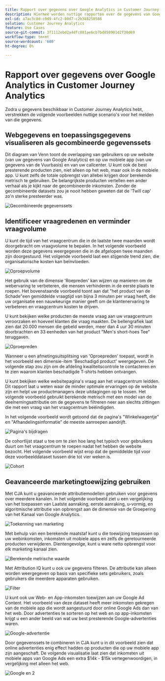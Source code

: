 ```yaml
---
title: Rapport over gegevens over Google Analytics in Customer Journey Analytics
description: Hiermee worden nuttige rapporten over de gegevens van Google Analytics in Customer Journey Analytics weergegeven
exl-id: a7ac3c8d-c0d9-4fc2-80d7-c2b388250586
solution: Customer Journey Analytics
feature: Use Cases
source-git-commit: 3f1112ebd2a4dfc881ae6cb7bd858901d2f38d69
workflow-type: tm+mt
source-wordcount: '680'
ht-degree: 0%

---
```


# Rapport over gegevens over Google Analytics in Customer Journey Analytics

Zodra u gegevens beschikbaar in Customer Journey Analytics hebt, verstrekken de volgende voorbeelden nuttige scenario&#39;s voor het melden van die gegevens.

## Webgegevens en toepassingsgegevens visualiseren als gecombineerde gegevenssets

Dit diagram van Venn toont de overlapping van gebruikers op uw website (van uw gegevens van Google Analytics) en op uw mobiele app (van uw gegevens van de Vuurbasis) en van uw callcenter. U kunt ook de best presterende producten zien, niet alleen op het web, maar ook in de mobiele app. U kunt zelfs de totale opbrengst van allebei krijgen door berekende metrisch te gebruiken. De belangrijkste producten vertellen een ander verhaal als je kijkt naar de gecombineerde inkomsten. Zonder de gecombineerde datasets zou je nooit hebben geweten dat de &#39;Twill cap&#39; zo&#39;n sterke presteerder was.

![Gecombineerde gegevenssets](../assets/combined-datasets.png)

## Identificeer vraagredenen en verminder vraagvolume

U kunt de tijd van het vraagcentrum die in de laatste twee maanden wordt doorgebracht om vraagvolume te bepalen. In het volgende voorbeeld worden deze gegevens weergegeven die in de afgelopen twee maanden zijn doorgestuurd. Het volgende voorbeeld laat een stijgende trend zien, die organisatorische kosten kan beïnvloeden.

![Oproepvolume](../assets/call-volume.png)

Het gebruik van de dimensie &#39;Roepreden&#39; kan wijzen op manieren om de webervaring te verbeteren, die mensen verhinderen in de eerste plaats te roepen. Het bovenstaande voorbeeld toont aan dat &quot;het product van de Schade&quot;een gemiddelde vraagtijd van bijna 3 minuten per vraag heeft, die uw organisatie een nauwkeurige manier geeft om de klantenervaring te verbeteren en vraagcentrum kosten te drijven.

U kunt bekijken welke producten de meeste vraag aan uw vraagcentrum veroorzaken en hoeveel klanten die vraag maakten. De bellengrafiek laat zien dat 20.000 mensen die gebeld werden, meer dan 4 uur 30 minuten doorbrachten en 33 eenheden van het product &quot;Men&#39;s short-hoes Tee&quot; teruggaven.

![Oproepreden](../assets/call-reason.png)

Wanneer u een afmetingsuitsplitsing van &#39;Oproepreden&#39; toepast, wordt in het voorbeeld een dimensie-item &#39;Beschadigd product&#39; weergegeven. De volgende stap zou zijn om de afdeling kwaliteitscontrole te contacteren en te zien waarom klanten beschadigde T-shirts hebben ontvangen.

U kunt bekijken welke websitepagina&#39;s vraag aan het vraagcentrum leidden. Dit rapport laat u weten waar de minder optimale ervaringen op de website zijn en helpt uw productmanagers deze uitdagingen op te lossen. Het volgende voorbeeld gebruikt berekende metrisch met een model van de deelnemingsattributie om de gegevens te filtreren neer aan slechts zittingen die met een vraag van het vraagcentrum beëindigden.

In het volgende voorbeeld wordt getoond dat de pagina&#39;s &quot;Winkelwagentje&quot; en &quot;Afhandelingsinformatie&quot; de meeste aanroepen aandrijft.

![Pagina&#39;s bijdragen](../assets/contributing-pages.png)

De cohortlijst staat u toe om te zien hoe lang het typisch voor gebruikers duurt om het vraagcentrum te roepen nadat het hebben de website bezocht. Het volgende voorbeeld wijst erop dat de gemiddelde tijd voor deze voorbeelddataset tussen drie tot vier weken is.

![Cohort](../assets/cohort.png)

## Geavanceerde marketingtoewijzing gebruiken

Met CJA kunt u geavanceerde attributiemodellen gebruiken voor gegevens over meerdere kanalen. In het volgende voorbeeld ziet u een vergelijking van het toepassen van Laatste aanraking, eerste aanraking, u-vormig, en algoritmische attributie van opbrengst aan de dimensie van de Groepering van het Kanaal van Google Analytics.

![Toekenning van marketing](../assets/mktg-attribution.png)

Met behulp van een berekende maatstaf kunt u die toewijzing toepassen op uw webinkomsten, inkomsten uit mobiele apps en zelfs de geretourneerde producten verwijderen. Dientengevolge, kunt u ware netto opbrengst voor elk marketing kanaal zien.

![Berekende metrische waarde](../assets/calc-metric.png)

Met Attribution IQ kunt u ook uw gegevens filteren. De attributie kan alleen worden weergegeven op basis van specifieke sets gebruikers, zoals gebruikers die meerdere apparaten gebruiken.

![Filter](../assets/filter.png)

U kunt ook uw Web- en App-inkomsten toewijzen aan uw Google Ad Content. Het voorbeeld van deze dataset heeft meer inkomsten gekregen van de mobiele app die wordt aangestuurd door online Google Ads dan van het web. Door advertenties te sorteren op het web en op app-inkomsten krijgt u een ander beeld van wat uw best presterende Google-advertenties waren.

![Google-advertentie](../assets/google-ad.png)

Door gegevenssets te combineren in CJA kunt u in dit voorbeeld zien dat online advertenties enig effect hadden op producten die op uw mobiele app zijn aangeschaft. De volgende visualisatie laat zien dat inkomsten uit mobiele apps van Google Ads een extra $14k - $15k vertegenwoordigen, in vergelijking met alleen het web.

![Google en 2](../assets/google-ad2.png)
